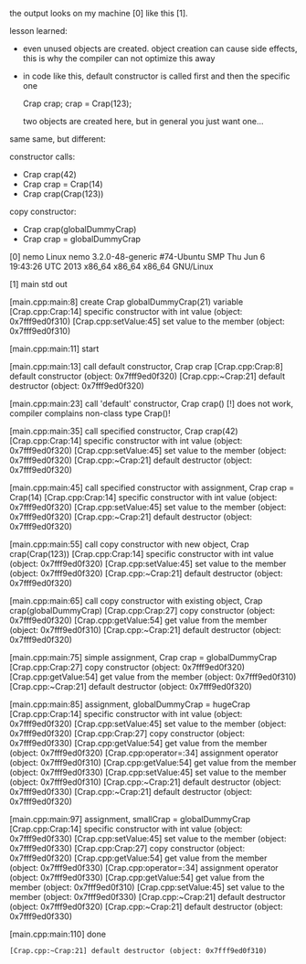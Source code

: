the output looks on my machine [0] like this [1].

lesson learned:
 * even unused objects are created. 
   object creation can cause side effects, this is why the compiler can not optimize this away
 * in code like this, default constructor is called first and then the specific one
   
    Crap crap;
    crap = Crap(123);

    two objects are created here, but in general you just want one...


same same, but different:

constructor calls:
* Crap crap(42)
* Crap crap = Crap(14)
* Crap crap(Crap(123))

copy constructor:
* Crap crap(globalDummyCrap)
* Crap crap = globalDummyCrap



[0] nemo
Linux nemo 3.2.0-48-generic #74-Ubuntu SMP Thu Jun 6 19:43:26 UTC 2013 x86_64 x86_64 x86_64 GNU/Linux


[1] main std out

[main.cpp:main:8] create Crap globalDummyCrap(21) variable
	[Crap.cpp:Crap:14] specific constructor with int value (object: 0x7fff9ed0f310)
	[Crap.cpp:setValue:45] set value to the member (object: 0x7fff9ed0f310)

[main.cpp:main:11] start


[main.cpp:main:13] call default constructor, Crap crap
	[Crap.cpp:Crap:8] default constructor (object: 0x7fff9ed0f320)
	[Crap.cpp:~Crap:21] default destructor (object: 0x7fff9ed0f320)

[main.cpp:main:23] call 'default' constructor, Crap crap()
	[!] does not work, compiler complains non-class type Crap()!

[main.cpp:main:35] call specified constructor, Crap crap(42)
	[Crap.cpp:Crap:14] specific constructor with int value (object: 0x7fff9ed0f320)
	[Crap.cpp:setValue:45] set value to the member (object: 0x7fff9ed0f320)
	[Crap.cpp:~Crap:21] default destructor (object: 0x7fff9ed0f320)

[main.cpp:main:45] call specified constructor with assignment, Crap crap = Crap(14)
	[Crap.cpp:Crap:14] specific constructor with int value (object: 0x7fff9ed0f320)
	[Crap.cpp:setValue:45] set value to the member (object: 0x7fff9ed0f320)
	[Crap.cpp:~Crap:21] default destructor (object: 0x7fff9ed0f320)

[main.cpp:main:55] call copy constructor with new object, Crap crap(Crap(123))
	[Crap.cpp:Crap:14] specific constructor with int value (object: 0x7fff9ed0f320)
	[Crap.cpp:setValue:45] set value to the member (object: 0x7fff9ed0f320)
	[Crap.cpp:~Crap:21] default destructor (object: 0x7fff9ed0f320)

[main.cpp:main:65] call copy constructor with existing object, Crap crap(globalDummyCrap)
	[Crap.cpp:Crap:27] copy constructor (object: 0x7fff9ed0f320)
	[Crap.cpp:getValue:54] get value from the member (object: 0x7fff9ed0f310)
	[Crap.cpp:~Crap:21] default destructor (object: 0x7fff9ed0f320)

[main.cpp:main:75] simple assignment, Crap crap = globalDummyCrap
	[Crap.cpp:Crap:27] copy constructor (object: 0x7fff9ed0f320)
	[Crap.cpp:getValue:54] get value from the member (object: 0x7fff9ed0f310)
	[Crap.cpp:~Crap:21] default destructor (object: 0x7fff9ed0f320)

[main.cpp:main:85] assignment, globalDummyCrap = hugeCrap
	[Crap.cpp:Crap:14] specific constructor with int value (object: 0x7fff9ed0f320)
	[Crap.cpp:setValue:45] set value to the member (object: 0x7fff9ed0f320)
	[Crap.cpp:Crap:27] copy constructor (object: 0x7fff9ed0f330)
	[Crap.cpp:getValue:54] get value from the member (object: 0x7fff9ed0f320)
	[Crap.cpp:operator=:34] assignment operator (object: 0x7fff9ed0f310)
	[Crap.cpp:getValue:54] get value from the member (object: 0x7fff9ed0f330)
	[Crap.cpp:setValue:45] set value to the member (object: 0x7fff9ed0f310)
	[Crap.cpp:~Crap:21] default destructor (object: 0x7fff9ed0f330)
	[Crap.cpp:~Crap:21] default destructor (object: 0x7fff9ed0f320)

[main.cpp:main:97] assignment, smallCrap = globalDummyCrap
	[Crap.cpp:Crap:14] specific constructor with int value (object: 0x7fff9ed0f330)
	[Crap.cpp:setValue:45] set value to the member (object: 0x7fff9ed0f330)
	[Crap.cpp:Crap:27] copy constructor (object: 0x7fff9ed0f320)
	[Crap.cpp:getValue:54] get value from the member (object: 0x7fff9ed0f330)
	[Crap.cpp:operator=:34] assignment operator (object: 0x7fff9ed0f330)
	[Crap.cpp:getValue:54] get value from the member (object: 0x7fff9ed0f310)
	[Crap.cpp:setValue:45] set value to the member (object: 0x7fff9ed0f330)
	[Crap.cpp:~Crap:21] default destructor (object: 0x7fff9ed0f320)
	[Crap.cpp:~Crap:21] default destructor (object: 0x7fff9ed0f330)

[main.cpp:main:110] done

	[Crap.cpp:~Crap:21] default destructor (object: 0x7fff9ed0f310)
